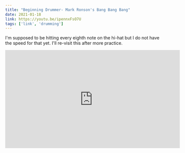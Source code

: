 ```yaml
---
title: "Beginning Drummer- Mark Ronson's Bang Bang Bang"
date: 2021-01-18
link: https://youtu.be/ipennxFsO7U
tags: ['link', 'drumming']
---
```

I'm supposed to be hitting every eighth note on the hi-hat but I do not have the speed for that yet. I'll re-visit this after more practice.

<iframe width="560" height="315" src="https://www.youtube.com/embed/ipennxFsO7U" frameborder="0" allow="accelerometer; autoplay; clipboard-write; encrypted-media; gyroscope; picture-in-picture" allowfullscreen></iframe>
